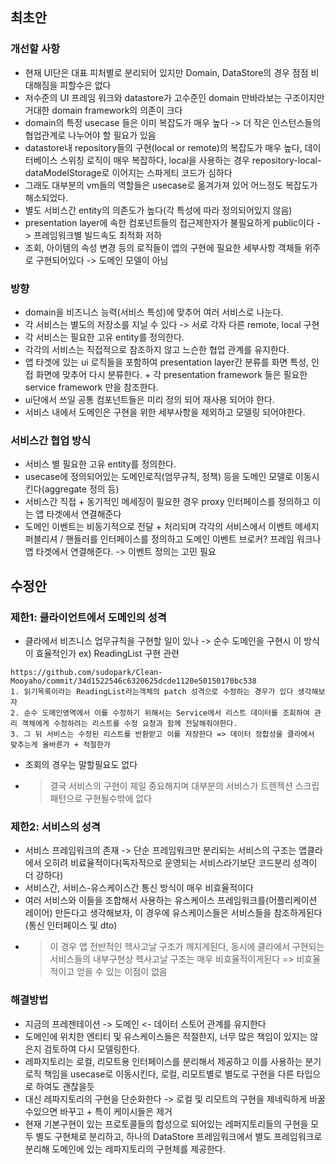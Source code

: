 ## 최초안

### 개선할 사항
- 현재 UI단은 대표 피처별로 분리되어 있지만 Domain, DataStore의 경우 점점 비대해짐을 피할수은 없다
- 저수준의 UI 프레임 워크와 datastore가 고수준인 domain 만바라보는 구조이지만 거대한 domain framework의 의존이 크다
- domain의 특정 usecase 들은 이미 복잡도가 매우 높다 -> 더 작은 인스턴스들의 협업관계로 나누어야 할 필요가 있음
- datastore내 repository들의 구현(local or remote)의 복잡도가 매우 높다, 데이터베이스 스위칭 로직이 매우 복잡하다, local을 사용하는 경우 repository-local-dataModelStorage로 이어지는 스파게티 코드가 심하다
- 그래도 대부분의 vm들의 역할들은 usecase로 옮겨가져 있어 어느정도 복잡도가 해소되었다.
- 별도 서비스간 entity의 의존도가 높다(각 특성에 따라 정의되어있지 않음)
- presentation layer에 속한 컴포넌트들의 접근제한자가 불필요하게 public이다 -> 프레임워크별 빌드속도 최적화 저하
- 조회, 아이템의 속성 변경 등의 로직들이 앱의 구현에 필요한 세부사항 객체들 위주로 구현되어있다 -> 도메인 모델이 아님

### 방향
- domain을 비즈니스 능력(서비스 특성)에 맞추어 여러 서비스로 나눈다.
- 각 서비스는 별도의 저장소를 지닐 수 있다 -> 서로 각자 다른 remote, local 구현
- 각 서비스는 필요한 고유 entity를 정의한다.
- 각각의 서비스는 직접적으로 참조하지 않고 느슨한 협업 관계를 유지한다.
- 앱 타겟에 있는 ui 로직들을 포함하여 presentation layer간 분류를 화면 특성, 인접 화면에 맞추어 다시 분류한다. + 각 presentation framework 들은 필요한 service framework 만을 참조한다.
- ui단에서 쓰일 공통 컴포넌트들은 미리 정의 되어 재사용 되어야 한다.
- 서비스 내에서 도메인은 구현을 위한 세부사항을 제외하고 모델링 되어야한다.


### 서비스간 협업 방식
- 서비스 별 필요한 고유 entity를 정의한다.
- usecase에 정의되어있는 도메인로직(엄무규칙, 정책) 등을 도메인 모델로 이동시킨다(aggregate 정의 등)
- 서비스간 직접 + 동기적인 메세징이 필요한 경우 proxy 인터페이스를 정의하고 이는 앱 타겟에서 연결해준다
- 도메인 이벤트는 비동기적으로 전달 + 처리되며 각각의 서비스에서 이벤트 메세지 퍼블리셔 / 핸들러를 인터페이스를 정의하고 도메인 이벤트 브로커? 프레임 워크나 앱 타겟에서 연결해준다. -> 이벤트 정의는 고민 필요

## 수정안

### 제한1: 클라이언트에서 도메인의 성격
- 클라에서 비즈니스 업무규칙을 구현할 일이 있나 -> 순수 도메인을 구현시 이 방식이 효율적인가
ex) ReadingList 구현 관련
```
https://github.com/sudopark/Clean-Mooyaho/commit/34d1522546c6320625dcde1120e50150170bc538
1. 읽기목록이라는 ReadingList라는객체의 patch 성격으로 수정하는 경우가 있다 생각해보자
2. 순수 도메인영역에서 이를 수정하기 위해서는 Service에서 리스트 데이터를 조회하여 관리 객체에게 수정하려는 리스트를 수정 요청과 함께 전달해줘야한다.
3. 그 뒤 서비스는 수정된 리스트를 반환받고 이를 저장한다 => 데이터 정합성을 클라에서 맞추는게 올바른가 + 적절한가 
```
- 조회의 경우는 말할필요도 없다
- > 결국 서비스의 구현이 제일 중요해지며 대부분의 서비스가 트렌젝션 스크립 패턴으로 구현될수밖에 없다

### 제한2: 서비스의 성격
- 서비스 프레임워크의 존재 -> 단순 프레임워크만 분리되는 서비스의 구조는 앱클라에서 오히려 비료율적이다(독자적으로 운영되는 서비스라기보단 코드분리 성격이 더 강하다)
- 서비스간, 서비스-유스케이스간 통신 방식이 매우 비효율적이다
- 여러 서비스와 이들을 조합해서 사용하는 유스케이스 프레임워크를(어플리케이션 레이어) 만든다고 생각해보자, 이 경우에 유스케이스들은 서비스들을 참조하게된다(통신 인터페이스 및 dto)
- > 이 경우 앱 전반적인 헥사고날 구조가 깨지게된다, 동시에 클라에서 구현되는 서비스들의 내부구현상 헥사고날 구조는 매우 비효율적이게된다 => 비효율적이고 얻을 수 있는 이점이 없음

### 해결방법
- 지금의 프레젠테이션 -> 도메인 <- 데이터 스토어 관계를 유지한다
- 도메인에 위치한 엔티티 및 유스케이스들은 적절한지, 너무 많은 책임이 있지는 않은지 검토하여 다시 모델링한다.
- 레파지토리는 로컬, 리모트용 인터페이스를 분리해서 제공하고 이를 사용하는 분기로직 책임을 usecase로 이동시킨다, 로컬, 리모트별로 별도로 구현을 다른 타입으로 하여도 괜찮을듯
- 대신 레파지토리의 구현을 단순화한다 -> 로컬 및 리모트의 구현을 제네릭하게 바꿀수있으면 바꾸고 + 특이 케이시들은 제거
- 현재 기본구현이 있는 프로토콜들의 합성으로 되어있는 레퍼지토리들의 구현을 모두 별도 구현체로 분리하고, 하나의 DataStore 프레임워크에서 별도 프레임워크로 분리해 도메인에 있는 레파지토리의 구현체를 제공한다.
